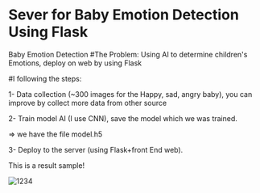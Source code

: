 # Sever for Baby Emotion Detection Using Flask
Baby Emotion Detection
#The Problem: Using AI to determine children's Emotions, deploy on web by using Flask 



#I following the steps:

1- Data collection (~300 images for the Happy, sad, angry baby), you can improve by collect more data from other source

2- Train model AI (I use CNN), save the model which we was trained. 

=> we have the file model.h5

3- Deploy to the server (using Flask+front End web). 

This is a result sample! 

![1234](https://user-images.githubusercontent.com/17311640/184071580-7a15f258-a1b6-4cab-9972-c209fbc764a3.jpg)
